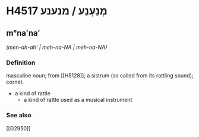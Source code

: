 # H4517 מְנַעְנַע / מנענע

## mᵉnaʻnaʻ

_(men-ah-ah' | meh-na-NA | meh-na-NA)_

### Definition

masculine noun; from [[H5128]]; a sistrum (so called from its rattling sound); cornet.

- a kind of rattle
    - a kind of rattle used as a musical instrument
### See also

[[G2950]]

